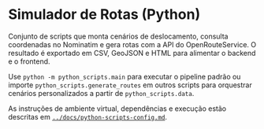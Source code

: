 # Simulador de Rotas (Python)

Conjunto de scripts que monta cenários de deslocamento, consulta coordenadas no Nominatim e gera rotas com a API do OpenRouteService. O resultado é exportado em CSV, GeoJSON e HTML para alimentar o backend e o frontend.

Use `python -m python_scripts.main` para executar o pipeline padrão ou importe `python_scripts.generate_routes` em outros scripts para orquestrar cenários personalizados a partir de `python_scripts.data`.

As instruções de ambiente virtual, dependências e execução estão descritas em [`../docs/python-scripts-config.md`](../docs/python-scripts-config.md).
